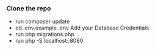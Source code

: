 ### Clone the repo

- run composer update
- cd .env.example .env
  Add your Database Credentials
- run php migrations.php
- run php -S localhost::8080
